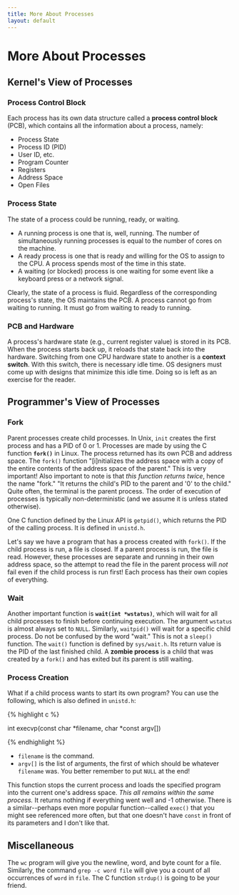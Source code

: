 ```yaml
---
title: More About Processes
layout: default
---
```


# More About Processes

## Kernel's View of Processes

### Process Control Block

Each process has its own data structure called a **process control block** (PCB), which contains all the information about a process, namely:

- Process State
- Process ID (PID)
- User ID, etc.
- Program Counter
- Registers
- Address Space
- Open Files

### Process State

The state of a process could be running, ready, or waiting.

- A running process is one that is, well, running. The number of simultaneously running processes is equal to the number of cores on the machine.
- A ready process is one that is ready and willing for the OS to assign to the CPU. A process spends most of the time in this state.
- A waiting (or blocked) process is one waiting for some event like a keyboard press or a network signal.

Clearly, the state of a process is fluid. Regardless of the corresponding process's state, the OS maintains the PCB. A process cannot go from waiting to running. It must go from waiting to ready to running.

### PCB and Hardware

A process's hardware state (e.g., current register value) is stored in its PCB. When the process starts back up, it reloads that state back into the hardware. Switching from one CPU hardware state to another is a **context switch**. With this switch, there is necessary idle time. OS designers must come up with designs that minimize this idle time. Doing so is left as an exercise for the reader.

## Programmer's View of Processes

### Fork

Parent processes create child processes. In Unix, `init` creates the first process and has a PID of 0 or 1. Processes are made by using the C function **`fork()`** in Linux. The process returned has its own PCB and address space. The `fork()` function "[i]nitializes the address space with a copy of the entire contents of the address space of the parent." This is very important! Also important to note is that *this function returns twice*, hence the name "fork." "It returns the child's PID to the parent and '0' to the child." Quite often, the terminal is the parent process. The order of execution of processes is typically non-deterministic (and we assume it is unless stated otherwise).

One C function defined by the Linux API is `getpid()`, which returns the PID of the calling process. It is defined in `unistd.h`.

Let's say we have a program that has a process created with `fork()`. If the child process is run, a file is closed. If a parent process is run, the file is read. However, these processes are separate and running in their own address space, so the attempt to read the file in the parent process will *not* fail even if the child process is run first! Each process has their own copies of everything.

### Wait

Another important function is **`wait(int *wstatus)`**, which will wait for all child processes to finish before continuing execution. The argument `wstatus` is almost always set to `NULL`. Similarly, `waitpid()` will wait for a specific child process. Do not be confused by the word "wait." This is not a `sleep()` function. The `wait()` function is defined by `sys/wait.h`. Its return value is the PID of the last finished child. A **zombie process** is a child that was created by a `fork()` and has exited but its parent is still waiting.

### Process Creation

What if a child process wants to start its own program? You can use the following, which is also defined in `unistd.h`:

{% highlight c %}

int execvp(const char *filename, char *const argv[])

{% endhighlight %}

- `filename` is the command.
- `argv[]` is the list of arguments, the first of which should be whatever `filename` was. You better remember to put `NULL` at the end!

This function stops the current process and loads the specified program into the current one's address space. *This all remains within the same process.* It returns nothing if everything went well and -1 otherwise. There is a similar--perhaps even more popular function--called `exec()` that you might see referenced more often, but that one doesn't have `const` in front of its parameters and I don't like that.

## Miscellaneous

The `wc` program will give you the newline, word, and byte count for a file. Similarly, the command `grep -c word file` will give you a count of all occurrences of `word` in `file`. The C function `strdup()` is going to be your friend. 
